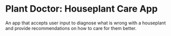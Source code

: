 # Plant Doctor: Houseplant Care App
An app that accepts user input to diagnose what is wrong with a houseplant and provide recommendations on how to care for them better.
